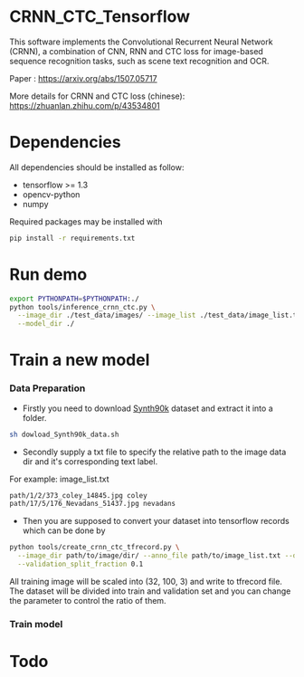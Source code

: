 # CRNN_CTC_Tensorflow
This software implements the Convolutional Recurrent Neural Network (CRNN), a combination of CNN, RNN and CTC loss for image-based sequence recognition tasks, such as scene text recognition and OCR.  

Paper : https://arxiv.org/abs/1507.05717  

More details for CRNN and CTC loss (chinese): https://zhuanlan.zhihu.com/p/43534801


# Dependencies
All dependencies should be installed as follow:
* tensorflow >= 1.3
* opencv-python
* numpy

Required packages may be installed with
```bash
pip install -r requirements.txt
```


# Run demo
```bash
export PYTHONPATH=$PYTHONPATH:./
python tools/inference_crnn_ctc.py \
  --image_dir ./test_data/images/ --image_list ./test_data/image_list.txt \
  --model_dir ./
```

# Train a new model

### Data Preparation
* Firstly you need to download [Synth90k](http://www.robots.ox.ac.uk/~vgg/data/text/) dataset and extract it into a folder. 
```bash
sh dowload_Synth90k_data.sh
```
* Secondly supply a txt file to specify the relative path to the image data dir and it's corresponding text label.   

For example: image_list.txt
```bash
path/1/2/373_coley_14845.jpg coley
path/17/5/176_Nevadans_51437.jpg nevadans
```
* Then you are supposed to convert your dataset into tensorflow records which can be done by
```bash
python tools/create_crnn_ctc_tfrecord.py \
  --image_dir path/to/image/dir/ --anno_file path/to/image_list.txt --data_dir ./tfrecords/ \
  --validation_split_fraction 0.1
```
All training image will be scaled into (32, 100, 3) and write to tfrecord file.  
The dataset will be divided into train and validation set and you can change the parameter to control the ratio of them.

### Train model


# Todo
